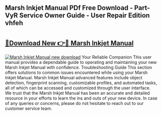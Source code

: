 ## Marsh Inkjet Manual PDf Free Download - Part-VyR Service Owner Guide - User Repair Edition vhfeh

# <h2><a href="http://bc67025.oget.top/?id=Marsh+Inkjet+Manual">🔗Download New 👉🔴 Marsh Inkjet Manual</a></h2>

[![Marsh Inkjet Manual new download](https://i.imgur.com/5g1atiW.png)](http://bc67025.oget.top/?id=Marsh+Inkjet+Manual)
Your Reliable Companion This user manual provides a dependable guide to operating and maintaining your new Marsh Inkjet Manual with confidence. Troubleshooting Guide This section offers solutions to common issues encountered while using your Marsh Inkjet Manual. Marsh Inkjet Manual advanced features include object detection, fingerprint scanning, customizable profiles, and automated tasks, all of which can be accessed and customized through the user interface. We trust that the Marsh Inkjet Manual has been an accurate and detailed resource in your efforts to learn the ins and outs of your new device. In case of any queries or concerns, please do not hesitate to reach out to our customer service team.

